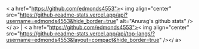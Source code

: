 < a href="https://github.com/edmonds4553">< img align="center" src="https://github-readme-stats.vercel.app/api?username=edmonds4553&hide_border=true" alt="Anurag's github stats" /></ a> | < a href="https://github.com/edmonds4553">< img align="center" src="https://github-readme-stats.vercel.app/api/top-langs/?username=edmonds4553&layout=compact&hide_border=true" /></ a> 
